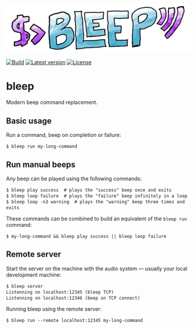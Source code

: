 <p align="center">
    <img src="doc/bleep.png" alt="Bleep logo">
</p>

[![Build](https://github.com/MicroJoe/bleep/actions/workflows/ci.yml/badge.svg?branch=main)](https://github.com/MicroJoe/bleep/actions/workflows/ci.yml)
[![Latest version](https://img.shields.io/crates/v/bleep.svg)](https://crates.io/crates/bleep)
[![License](https://img.shields.io/crates/l/bleep.svg)](https://crates.io/crates/bleep)

# bleep

Modern beep command replacement.

## Basic usage

Run a command, beep on completion or failure:

```
$ bleep run my-long-command
```

## Run manual beeps

Any beep can be played using the following commands:

```
$ bleep play success  # plays the "success" beep once and exits
$ bleep loop failure  # plays the "failure" beep infinitely in a loop
$ bleep loop -n3 warning  # plays the "warning" beep three times and exits
```

These commands can be combined to build an equivalent of the `bleep run`
command:

```
$ my-long-command && bleep play success || bleep loop failure
```

## Remote server

Start the server on the machine with the audio system — usually your local
development machine:

```
$ bleep server
Listenning on localhost:12345 (bleep TCP)
Listenning on localhost:12346 (beep on TCP connect)
```

Running bleep using the remote server:

```
$ bleep run --remote localhost:12345 my-long-command
```
